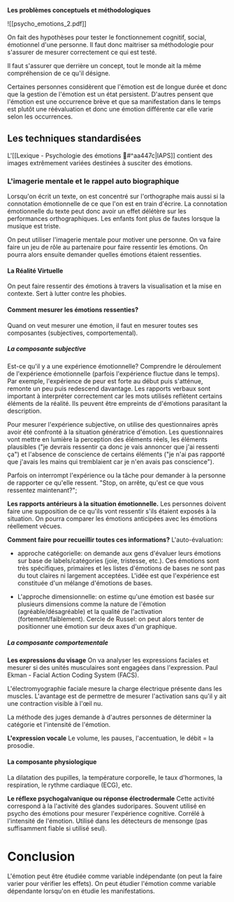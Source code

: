 
**Les problèmes conceptuels et méthodologiques**

![[psycho_emotions_2.pdf]]

On fait des hypothèses pour tester le fonctionnement cognitif, social, émotionnel d'une personne. Il faut donc maitriser sa méthodologie pour s'assurer de mesurer correctement ce qui est testé.

Il faut s'assurer que derrière un concept, tout le monde ait la même compréhension de ce qu'il désigne.


Certaines personnes considèrent que l'émotion est de longue durée et donc que la gestion de l'émotion est un état persistent. D'autres pensent que l'émotion est une occurrence brève et que sa manifestation dans le temps est plutôt une réévaluation et donc une émotion différente car elle varie selon les occurrences.


## Les techniques standardisées

L'[[Lexique - Psychologie des émotions 📖#^aa447c|IAPS]] contient des images extrêmement variées destinées à susciter des émotions.

### L'imagerie mentale et le rappel auto biographique
Lorsqu'on écrit un texte, on est concentré sur l'orthographe mais aussi si la connotation émotionnelle de ce que l'on est en train d'écrire. La connotation émotionnelle du texte peut donc avoir un effet délétère sur les performances orthographiques. Les enfants font plus de fautes lorsque la musique est triste. 

On peut utiliser l'imagerie mentale pour motiver une personne. 
On va faire faire un jeu de rôle au partenaire pour faire ressentir les émotions. On pourra alors ensuite demander quelles émotions étaient ressenties.

#### La Réalité Virtuelle
On peut faire ressentir des émotions à travers la visualisation et la mise en contexte. Sert à lutter contre les phobies.

#### Comment mesurer les émotions ressenties?
Quand on veut mesurer une émotion, il faut en mesurer toutes ses composantes (subjectives, comportemental).

##### La composante subjective
Est-ce qu'il y a une expérience émotionnelle? Comprendre le déroulement de l'expérience émotionnelle (parfois l'expérience fluctue dans le temps). Par exemple, l'expérience de peur est forte au début puis s'atténue, remonte un peu puis redescend davantage. 
Les rapports verbaux sont important à interpréter correctement car les mots utilisés reflètent certains éléments de la réalité. Ils peuvent être empreints de d'émotions parasitant la description.

Pour mesurer l'expérience subjective, on utilise des questionnaires après avoir été confronté à la situation génératrice d'émotion. Les questionnaires vont mettre en lumière la perception des éléments réels, les éléments plausibles ("je devrais ressentir ça donc je vais annoncer que j'ai ressenti ça") et l'absence de conscience de certains éléments ("je n'ai pas rapporté que j'avais les mains qui tremblaient car je n'en avais pas conscience"). 

Parfois on interrompt l'expérience ou la tâche pour demander à la personne de rapporter ce qu'elle ressent. "Stop, on arrête, qu'est ce que vous ressentez maintenant?";

**Les rapports antérieurs à la situation émotionnelle.** 
Les personnes doivent faire une supposition de ce qu'ils vont ressentir s'ils étaient exposés à la situation. On pourra comparer les émotions anticipées avec les émotions réellement vécues.

**Comment faire pour recueillir toutes ces informations?**
L'auto-évaluation:
- approche catégorielle: on demande aux gens d'évaluer leurs émotions sur base de labels/catégories (joie, tristesse, etc.). Ces émotions sont très spécifiques, primaires et les listes d'émotions de bases ne sont pas du tout claires ni largement acceptées. 
	L'idée est que l'expérience est constituée d'un mélange d'émotions de bases.

- L'approche dimensionnelle: on estime qu'une émotion est basée sur plusieurs dimensions comme la nature de l'émotion (agréable/désagréable) et la qualité de l'activation (fortement/faiblement). 
  Cercle de Russel: on peut alors tenter de positionner une émotion sur deux axes d'un graphique.
##### La composante comportementale

**Les expressions du visage**
On va analyser les expressions faciales et mesurer si des unités musculaires sont engagées dans l'expression. Paul Ekman - Facial Action Coding System (FACS).

L'électromyographie faciale mesure la charge électrique présente dans les muscles. L'avantage est de permettre de mesurer l'activation sans qu'il y ait une contraction visible à l'œil nu.

La méthode des juges demande à d'autres personnes de déterminer la catégorie et l'intensité de l'émotion.

**L'expression vocale**
Le volume, les pauses, l'accentuation, le débit = la prosodie.

#### La composante physiologique
La dilatation des pupilles, la température corporelle, le taux d'hormones, la respiration, le rythme cardiaque (ECG), etc.

**Le réflexe psychogalvanique ou réponse électrodermale**
Cette activité correspond à la l'activité des glandes sudoripares. Souvent utilisé en psycho des émotions pour mesurer l'expérience cognitive. Corrélé à l'intensité de l'émotion.
Utilisé dans les détecteurs de mensonge (pas suffisamment fiable si utilisé seul).


# Conclusion
L'émotion peut être étudiée comme variable indépendante (on peut la faire varier pour vérifier les effets).
On peut étudier l'émotion comme variable dépendante lorsqu'on en étudie les manifestations.